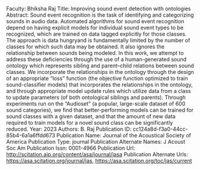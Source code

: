 Faculty: Bhiksha Raj
Title: Improving sound event detection with ontologies
Abstract: Sound event recognition is the task of identifying and categorizing sounds in audio data. Automated algorithms for sound event recognition depend on having explicit models for individual sound event types to be recognized, which are trained on data tagged explicitly for those classes. The approach is data hungryand is fundamentally limited by the number of classes for which such data may be obtained. It also ignores the relationship between sounds being modeled. In this work, we attempt to address these deficiencies through the use of a human-generated sound ontology which represents sibling and parent–child relations between sound classes. We incorporate the relationships in the ontology through the design of an appropriate “loss” function (the objective function optimized to train sound-classifier models) that incorporates the relationships in the ontology, and through appropriate model update rules which utilize data from a class to update parameters (of both ontological siblings and parents). Through experiments run on the “Audioset” (a popular, large-scale dataset of 600 sound categories), we find that better-performing models can be trained for sound classes with a given dataset, and that the amount of new data required to train models for a novel sound class can be significantly reduced.
Year: 2023
Authors: B. Raj
Publication ID: cc124a8d-f3a0-44cc-85b4-6a1a6ffdd673
Publication Name: Journal of the Acoustical Society of America
Publication Type: journal
Publication Alternate Names: J Acoust Soc Am
Publication Issn: 0001-4966
Publication Url: http://scitation.aip.org/content/asa/journal/jasa
Publication Alternate Urls: https://asa.scitation.org/journal/jas, https://asa.scitation.org/toc/jas/current
